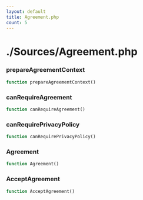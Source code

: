 ```yaml
---
layout: default
title: Agreement.php
count: 5
---
```


# ./Sources/Agreement.php

### prepareAgreementContext

```php
function prepareAgreementContext()
```
### canRequireAgreement

```php
function canRequireAgreement()
```
### canRequirePrivacyPolicy

```php
function canRequirePrivacyPolicy()
```
### Agreement

```php
function Agreement()
```
### AcceptAgreement

```php
function AcceptAgreement()
```
